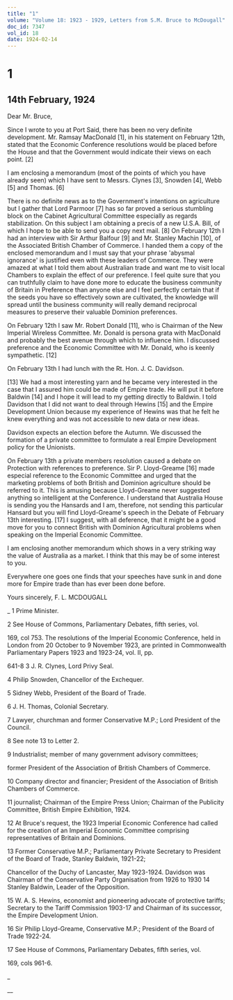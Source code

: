 ```yaml
---
title: "1"
volume: "Volume 18: 1923 - 1929, Letters from S.M. Bruce to McDougall"
doc_id: 7347
vol_id: 18
date: 1924-02-14
---
```


# 1

## 14th February, 1924

Dear Mr. Bruce,

Since I wrote to you at Port Said, there has been no very definite development. Mr. Ramsay MacDonald [1], in his statement on February 12th, stated that the Economic Conference resolutions would be placed before the House and that the Government would indicate their views on each point. [2]

I am enclosing a memorandum (most of the points of which you have already seen) which I have sent to Messrs. Clynes [3], Snowden [4], Webb [5] and Thomas. [6]

There is no definite news as to the Government's intentions on agriculture but I gather that Lord Parmoor [7] has so far proved a serious stumbling block on the Cabinet Agricultural Committee especially as regards stabilization. On this subject I am obtaining a precis of a new U.S.A. Bill, of which I hope to be able to send you a copy next mail. [8] On February 12th I had an interview with Sir Arthur Balfour [9] and Mr. Stanley Machin [10], of the Associated British Chamber of Commerce. I handed them a copy of the enclosed memorandum and I must say that your phrase 'abysmal ignorance' is justified even with these leaders of Commerce. They were amazed at what I told them about Australian trade and want me to visit local Chambers to explain the effect of our preference. I feel quite sure that you can truthfully claim to have done more to educate the business community of Britain in Preference than anyone else and I feel perfectly certain that if the seeds you have so effectively sown are cultivated, the knowledge will spread until the business community will really demand reciprocal measures to preserve their valuable Dominion preferences.

On February 12th I saw Mr. Robert Donald [11], who is Chairman of the New Imperial Wireless Committee. Mr. Donald is persona grata with MacDonald and probably the best avenue through which to influence him. I discussed preference and the Economic Committee with Mr. Donald, who is keenly sympathetic. [12]

On February 13th I had lunch with the Rt. Hon. J. C. Davidson.

[13] We had a most interesting yarn and he became very interested in the case that I assured him could be made of Empire trade. He will put it before Baldwin [14] and I hope it will lead to my getting directly to Baldwin. I told Davidson that I did not want to deal through Hewins [15] and the Empire Development Union because my experience of Hewins was that he felt he knew everything and was not accessible to new data or new ideas.

Davidson expects an election before the Autumn. We discussed the formation of a private committee to formulate a real Empire Development policy for the Unionists.

On February 13th a private members resolution caused a debate on Protection with references to preference. Sir P. Lloyd-Greame [16] made especial reference to the Economic Committee and urged that the marketing problems of both British and Dominion agriculture should be referred to it. This is amusing because Lloyd-Greame never suggested anything so intelligent at the Conference. I understand that Australia House is sending you the Hansards and I am, therefore, not sending this particular Hansard but you will find Lloyd-Greame's speech in the Debate of February 13th interesting. [17] I suggest, with all deference, that it might be a good move for you to connect British with Dominion Agricultural problems when speaking on the Imperial Economic Committee.

I am enclosing another memorandum which shows in a very striking way the value of Australia as a market. I think that this may be of some interest to you.

Everywhere one goes one finds that your speeches have sunk in and done more for Empire trade than has ever been done before.

Yours sincerely, F. L. MCDOUGALL 

_ 1 Prime Minister.

2 See House of Commons, Parliamentary Debates, fifth series, vol.

169, col 753. The resolutions of the Imperial Economic Conference, held in London from 20 October to 9 November 1923, are printed in Commonwealth Parliamentary Papers 1923 and 1923-24, vol. II, pp.

641-8 3 J. R. Clynes, Lord Privy Seal.

4 Philip Snowden, Chancellor of the Exchequer.

5 Sidney Webb, President of the Board of Trade.

6 J. H. Thomas, Colonial Secretary.

7 Lawyer, churchman and former Conservative M.P.; Lord President of the Council.

8 See note 13 to Letter 2.

9 Industrialist; member of many government advisory committees;

former President of the Association of British Chambers of Commerce.

10 Company director and financier; President of the Association of British Chambers of Commerce.

11 journalist; Chairman of the Empire Press Union; Chairman of the Publicity Committee, British Empire Exhibition, 1924.

12 At Bruce's request, the 1923 Imperial Economic Conference had called for the creation of an Imperial Economic Committee comprising representatives of Britain and Dominions.

13 Former Conservative M.P.; Parliamentary Private Secretary to President of the Board of Trade, Stanley Baldwin, 1921-22;

Chancellor of the Duchy of Lancaster, May 1923-1924. Davidson was Chairman of the Conservative Party Organisation from 1926 to 1930 14 Stanley Baldwin, Leader of the Opposition.

15 W. A. S. Hewins, economist and pioneering advocate of protective tariffs; Secretary to the Tariff Commission 1903-17 and Chairman of its successor, the Empire Development Union.

16 Sir Philip Lloyd-Greame, Conservative M.P.; President of the Board of Trade 1922-24.

17 See House of Commons, Parliamentary Debates, fifth series, vol.

169, cols 961-6.

_

__
